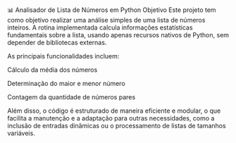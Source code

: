 📊 Analisador de Lista de Números em Python
Objetivo
Este projeto tem como objetivo realizar uma análise simples de uma lista de números inteiros. A rotina implementada calcula informações estatísticas fundamentais sobre a lista, usando apenas recursos nativos de Python, sem depender de bibliotecas externas.

As principais funcionalidades incluem:

Cálculo da média dos números

Determinação do maior e menor número

Contagem da quantidade de números pares

Além disso, o código é estruturado de maneira eficiente e modular, o que facilita a manutenção e a adaptação para outras necessidades, como a inclusão de entradas dinâmicas ou o processamento de listas de tamanhos variáveis.
